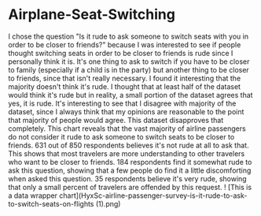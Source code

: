 # Airplane-Seat-Switching

I chose the question "Is it rude to ask someone to switch seats with you in order to be closer to friends?" because I was interested to see if people thought switching seats in order to be closer to friends is rude since I personally think it is. It's one thing to ask to switch if you have to be closer to family (especially if a child is in the party) but another thing to be closer to friends, since that isn't really necessary. I found it interesting that the majority doesn't think it's rude. I thought that at least half of the dataset would think it's rude but in reality, a small portion of the dataset agrees that yes, it is rude. It's interesting to see that I disagree with majority of the dataset, since I always think that my opinions are reasonable to the point that majority of people would agree. This dataset disapproves that completely. 
This chart reveals that the vast majority of airline passengers do not consider it rude to ask someone to switch seats to be closer to friends. 631 out of 850 respondents believes it's not rude at all to ask that. This shows that most travelers are more understanding to other travelers who want to be closer to friends. 184 respondents find it somewhat rude to ask this question, showing that a few people do find it a little discomforting when asked this question. 35 respondents believe it's very rude, showing that only a small percent of travelers are offended by this request. 
! [This is a data wrapper chart](HyxSc-airline-passenger-survey-is-it-rude-to-ask-to-switch-seats-on-flights (1).png) 
